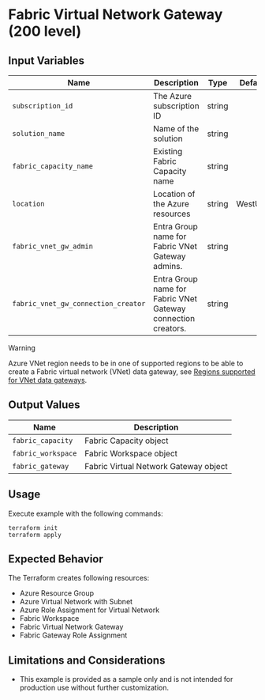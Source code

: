# Fabric Virtual Network Gateway (200 level)

## Input Variables

| Name                                | Description                                                   | Type   | Default | Required |
|-------------------------------------|---------------------------------------------------------------|--------|---------|:--------:|
| `subscription_id`                   | The Azure subscription ID                                     | string |         |   true   |
| `solution_name`                     | Name of the solution                                          | string |         |   true   |
| `fabric_capacity_name`               | Existing Fabric Capacity name                                 | string |         |   true   |
| `location`                          | Location of the Azure resources                               | string | WestUS2 |  false   |
| `fabric_vnet_gw_admin`              | Entra Group name for Fabric VNet Gateway admins.              | string |         |  false   |
| `fabric_vnet_gw_connection_creator` | Entra Group name for Fabric VNet Gateway connection creators. | string |         |  false   |

> [!WARNING]
> Azure VNet region needs to be in one of supported regions to be able to create a Fabric virtual network (VNet) data gateway, see [Regions supported for VNet data gateways](https://learn.microsoft.com/data-integration/vnet/create-data-gateways#regions-supported-for-vnet-data-gateways).

## Output Values

| Name               | Description                           |
|--------------------|---------------------------------------|
| `fabric_capacity`  | Fabric Capacity object                |
| `fabric_workspace` | Fabric Workspace object               |
| `fabric_gateway`   | Fabric Virtual Network Gateway object |

## Usage

Execute example with the following commands:

```shell
terraform init
terraform apply
```

## Expected Behavior

The Terraform creates following resources:

- Azure Resource Group
- Azure Virtual Network with Subnet
- Azure Role Assignment for Virtual Network
- Fabric Workspace
- Fabric Virtual Network Gateway
- Fabric Gateway Role Assignment

## Limitations and Considerations

- This example is provided as a sample only and is not intended for production use without further customization.
